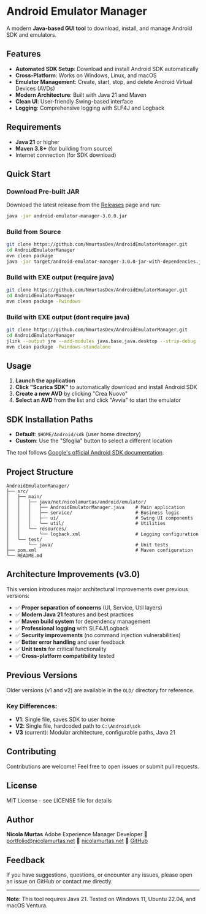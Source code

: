 # Android Emulator Manager

A modern **Java-based GUI tool** to download, install, and manage Android SDK and emulators.

## Features

- **Automated SDK Setup**: Download and install Android SDK automatically
- **Cross-Platform**: Works on Windows, Linux, and macOS
- **Emulator Management**: Create, start, stop, and delete Android Virtual Devices (AVDs)
- **Modern Architecture**: Built with Java 21 and Maven
- **Clean UI**: User-friendly Swing-based interface
- **Logging**: Comprehensive logging with SLF4J and Logback

## Requirements

- **Java 21** or higher
- **Maven 3.8+** (for building from source)
- Internet connection (for SDK download)

## Quick Start

### Download Pre-built JAR

Download the latest release from the [Releases](https://github.com/NmurtasDev/AndroidEmulatorManager/releases) page and run:

```bash
java -jar android-emulator-manager-3.0.0.jar
```

### Build from Source

```bash
git clone https://github.com/NmurtasDev/AndroidEmulatorManager.git
cd AndroidEmulatorManager
mvn clean package
java -jar target/android-emulator-manager-3.0.0-jar-with-dependencies.jar
```
### Build with EXE output (require java)

```bash
git clone https://github.com/NmurtasDev/AndroidEmulatorManager.git
cd AndroidEmulatorManager
mvn clean package -Pwindows
```
### Build with EXE output (dont require java)

```bash
git clone https://github.com/NmurtasDev/AndroidEmulatorManager.git
cd AndroidEmulatorManager
jlink --output jre --add-modules java.base,java.desktop --strip-debug --compress=2 --no-header-files --no-man-pages
mvn clean package -Pwindows-standalone
```

## Usage

1. **Launch the application**
2. **Click "Scarica SDK"** to automatically download and install Android SDK
3. **Create a new AVD** by clicking "Crea Nuovo"
4. **Select an AVD** from the list and click "Avvia" to start the emulator

## SDK Installation Paths

- **Default**: `$HOME/Android/sdk` (user home directory)
- **Custom**: Use the "Sfoglia" button to select a different location

The tool follows [Google's official Android SDK documentation](https://developer.android.com/studio/command-line).

## Project Structure

```
AndroidEmulatorManager/
├── src/
│   ├── main/
│   │   ├── java/net/nicolamurtas/android/emulator/
│   │   │   ├── AndroidEmulatorManager.java    # Main application
│   │   │   ├── service/                       # Business logic
│   │   │   ├── ui/                            # Swing UI components
│   │   │   └── util/                          # Utilities
│   │   └── resources/
│   │       └── logback.xml                    # Logging configuration
│   └── test/
│       └── java/                              # Unit tests
├── pom.xml                                    # Maven configuration
└── README.md
```

## Architecture Improvements (v3.0)

This version introduces major architectural improvements over previous versions:

- ✅ **Proper separation of concerns** (UI, Service, Util layers)
- ✅ **Modern Java 21** features and best practices
- ✅ **Maven build system** for dependency management
- ✅ **Professional logging** with SLF4J/Logback
- ✅ **Security improvements** (no command injection vulnerabilities)
- ✅ **Better error handling** and user feedback
- ✅ **Unit tests** for critical functionality
- ✅ **Cross-platform compatibility** tested

## Previous Versions

Older versions (v1 and v2) are available in the `OLD/` directory for reference.

### Key Differences:
- **V1**: Single file, saves SDK to user home
- **V2**: Single file, hardcoded path to `C:\Android\sdk`
- **V3** (current): Modular architecture, configurable paths, Java 21

## Contributing

Contributions are welcome! Feel free to open issues or submit pull requests.

## License

MIT License - see LICENSE file for details

## Author

**Nicola Murtas**
Adobe Experience Manager Developer
📧 portfolio@nicolamurtas.net
🔗 [nicolamurtas.net](https://nicolamurtas.net)
🐙 [GitHub](https://github.com/NmurtasDev)

## Feedback

If you have suggestions, questions, or encounter any issues, please open an issue on GitHub or contact me directly.

---

**Note**: This tool requires Java 21. Tested on Windows 11, Ubuntu 22.04, and macOS Ventura.
